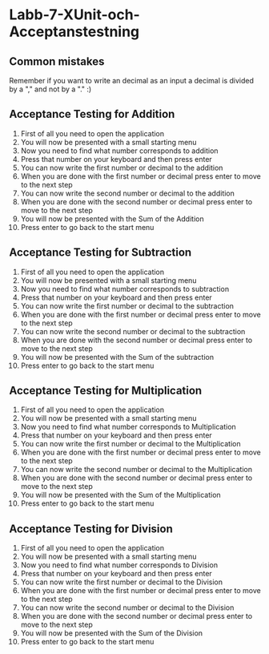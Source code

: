 # Labb-7-XUnit-och-Acceptanstestning

## Common mistakes
Remember if you want to write an decimal as an input a decimal is divided by a "," and not by a "." :)

## Acceptance Testing for Addition 
1. First of all you need to open the application
2. You will now be presented with a small starting menu
3. Now you need to find what number corresponds to addition
4. Press that number on your keyboard and then press enter
5. You can now write the first number or decimal to the addition
6. When you are done with the first number or decimal press enter to move to the next step
7. You can now write the second number or decimal to the addition
8. When you are done with the second number or decimal press enter to move to the next step
9. You will now be presented with the Sum of the Addition
10. Press enter to go back to the start menu 

## Acceptance Testing for Subtraction 
1. First of all you need to open the application
2. You will now be presented with a small starting menu
3. Now you need to find what number corresponds to subtraction
4. Press that number on your keyboard and then press enter
5. You can now write the first number or decimal to the subtraction
6. When you are done with the first number or decimal press enter to move to the next step
7. You can now write the second number or decimal to the subtraction
8. When you are done with the second number or decimal press enter to move to the next step
9. You will now be presented with the Sum of the subtraction
10. Press enter to go back to the start menu 

## Acceptance Testing for Multiplication 
1. First of all you need to open the application
2. You will now be presented with a small starting menu
3. Now you need to find what number corresponds to Multiplication
4. Press that number on your keyboard and then press enter
5. You can now write the first number or decimal to the Multiplication
6. When you are done with the first number or decimal press enter to move to the next step
7. You can now write the second number or decimal to the Multiplication
8. When you are done with the second number or decimal press enter to move to the next step
9. You will now be presented with the Sum of the Multiplication
10. Press enter to go back to the start menu 

## Acceptance Testing for Division 
1. First of all you need to open the application
2. You will now be presented with a small starting menu
3. Now you need to find what number corresponds to Division
4. Press that number on your keyboard and then press enter
5. You can now write the first number or decimal to the Division
6. When you are done with the first number or decimal press enter to move to the next step
7. You can now write the second number or decimal to the Division
8. When you are done with the second number or decimal press enter to move to the next step
9. You will now be presented with the Sum of the Division
10. Press enter to go back to the start menu 
